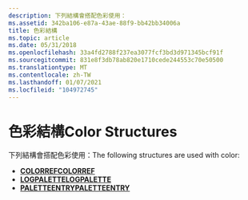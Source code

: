```yaml
---
description: 下列結構會搭配色彩使用：
ms.assetid: 342ba106-e87a-43ae-88f9-bb42bb34006a
title: 色彩結構
ms.topic: article
ms.date: 05/31/2018
ms.openlocfilehash: 33a4fd2788f237ea3077fcf3bd3d971345bcf91f
ms.sourcegitcommit: 831e8f3db78ab820e1710cede244553c70e50500
ms.translationtype: MT
ms.contentlocale: zh-TW
ms.lasthandoff: 01/07/2021
ms.locfileid: "104972745"
---
```

# <a name="color-structures"></a><span data-ttu-id="2faac-103">色彩結構</span><span class="sxs-lookup"><span data-stu-id="2faac-103">Color Structures</span></span>

<span data-ttu-id="2faac-104">下列結構會搭配色彩使用：</span><span class="sxs-lookup"><span data-stu-id="2faac-104">The following structures are used with color:</span></span>

-   [<span data-ttu-id="2faac-105">**COLORREF**</span><span class="sxs-lookup"><span data-stu-id="2faac-105">**COLORREF**</span></span>](colorref.md)
-   [<span data-ttu-id="2faac-106">**LOGPALETTE**</span><span class="sxs-lookup"><span data-stu-id="2faac-106">**LOGPALETTE**</span></span>](/windows/win32/api/wingdi/ns-wingdi-logpalette)
-   <span data-ttu-id="2faac-107">[**PALETTEENTRY**](/previous-versions//dd162769(v=vs.85))</span><span class="sxs-lookup"><span data-stu-id="2faac-107">[**PALETTEENTRY**](/previous-versions//dd162769(v=vs.85))</span></span>

 

 
